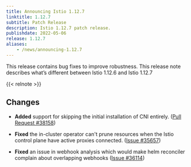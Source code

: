 ```yaml
---
title: Announcing Istio 1.12.7
linktitle: 1.12.7
subtitle: Patch Release
description: Istio 1.12.7 patch release.
publishdate: 2022-05-06
release: 1.12.7
aliases:
    - /news/announcing-1.12.7
---
```


This release contains bug fixes to improve robustness. This release note describes what’s different between Istio 1.12.6 and Istio 1.12.7

{{< relnote >}}

## Changes

- **Added** support for skipping the initial installation of CNI entirely.
  ([Pull Request #38158](https://github.com/istio/istio/pull/38158))

- **Fixed** the in-cluster operator can't prune resources when the Istio control plane have active proxies connected.
  ([Issue #35657](https://github.com/istio/istio/issues/35657))

- **Fixed** an issue in webhook analysis which would make helm reconciler complain about overlapping webhooks
  ([Issue #36114](https://github.com/istio/istio/issues/36114))

